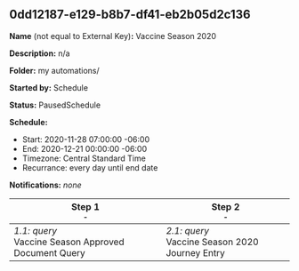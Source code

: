 ## 0dd12187-e129-b8b7-df41-eb2b05d2c136

**Name** (not equal to External Key)**:** Vaccine Season 2020

**Description:** n/a

**Folder:** my automations/

**Started by:** Schedule

**Status:** PausedSchedule

**Schedule:**

* Start: 2020-11-28 07:00:00 -06:00
* End: 2020-12-21 00:00:00 -06:00
* Timezone: Central Standard Time
* Recurrance: every day until end date

**Notifications:** _none_


| Step 1<br>_<small>-</small>_ | Step 2<br>_<small>-</small>_ |
| --- | --- |
| _1.1: query_<br>Vaccine Season Approved Document Query | _2.1: query_<br>Vaccine Season 2020 Journey Entry |
